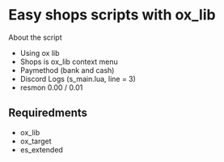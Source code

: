 # Easy shops scripts with ox_lib

About the script

- Using ox lib
- Shops is ox_lib context menu
- Paymethod (bank and cash)
- Discord Logs (s_main.lua, line = 3)
- resmon 0.00 / 0.01

## Requiredments

- ox_lib
- ox_target
- es_extended
